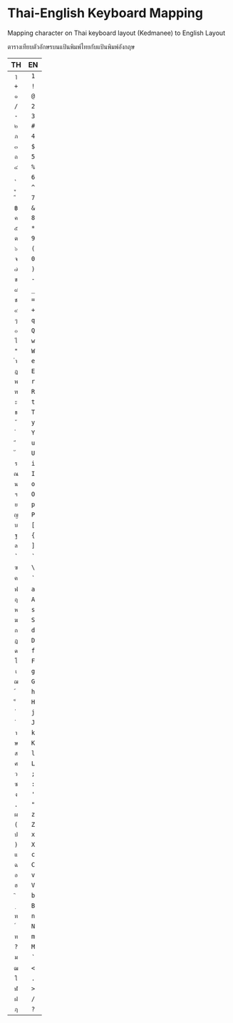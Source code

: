 # Thai-English Keyboard Mapping
Mapping character on Thai keyboard layout (Kedmanee) to English Layout

ตารางเทียบตัวอักษรบนแป้นพิมพ์ไทยกับแป้นพิมพ์อังกฤษ 

|TH | EN |
|:-:|:-:|
|`ๅ`| `1`|
|`+`| `!`|
|`๑`| `@`|
|`/`| `2`|
|`-`| `3`|
|`๒`| `#`|
|`ภ`| `4`|
|`๓`| `$`|
|`ถ`| `5`|
|`๔`| `%`|
|`ุ`| `6`|
|`ู`| `^`|
|`ึ`| `7`|
|`฿`| `&`|
|`ค`| `8`|
|`๕`| `*`|
|`ต`| `9`|
|`๖`| `(`|
|`จ`| `0`|
|`๗`| `)`|
|`ข`| `-`|
|`๘`| `_`|
|`ช`| `=`|
|`๙`| `+`|
|`ๆ`| `q`|
|`๐`| `Q`|
|`ไ`| `w`|
|`"`| `W`|
|`ำ`| `e`|
|`ฎ`| `E`|
|`พ`| `r`|
|`ฑ`| `R`|
|`ะ`| `t`|
|`ธ`| `T`|
|`ั`| `y`|
|`ํ`| `Y`|
|`ี`| `u`|
|`๊`| `U`|
|`ร`| `i`|
|`ณ`| `I`|
|`น`| `o`|
|`ฯ`| `O`|
|`ย`| `p`|
|`ญ`| `P`|
|`บ`| `[`|
|`ฐ`| `{`|
|`ล`| `]`|
|`|`| `}`|
|`ฃ`| `\`|
|`ฅ`| `|`|
|`ฟ`| `a`|
|`ฤ`| `A`|
|`ห`| `s`|
|`ฆ`| `S`|
|`ก`| `d`|
|`ฏ`| `D`|
|`ด`| `f`|
|`โ`| `F`|
|`เ`| `g`|
|`ฌ`| `G`|
|`้`| `h`|
|`็`| `H`|
|`่`| `j`|
|`๋`| `J`|
|`า`| `k`|
|`ษ`| `K`|
|`ส`| `l`|
|`ศ`| `L`|
|`ว`| `;`|
|`ซ`| `:`|
|`ง`| `'`|
|`.`| `"`|
|`ผ`| `z`|
|`(`| `Z`|
|`ป`| `x`|
|`)`| `X`|
|`แ`| `c`|
|`ฉ`| `C`|
|`อ`| `v`|
|`ฮ`| `V`|
|`ิ`| `b`|
|`ฺ`| `B`|
|`ท`| `n`|
|`์`| `N`|
|`ท`| `m`|
|`?`| `M`|
|`ม`| `|`|
|`ฒ`| `<`|
|`ใ`| `.`|
|`ฬ`| `>`|
|`ฝ`| `/`|
|`ฦ`| `?`|
